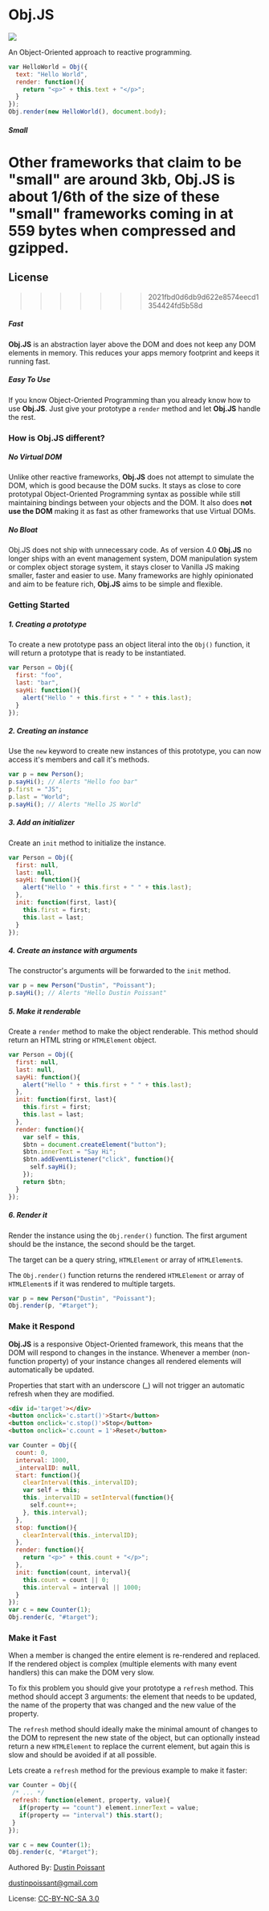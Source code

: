 # Obj.JS

![](docs/ObjJS-purple.png)

An Object-Oriented approach to reactive programming.

```javascript
var HelloWorld = Obj({
  text: "Hello World",
  render: function(){
    return "<p>" + this.text + "</p>";
  }
});
Obj.render(new HelloWorld(), document.body);
```

##### Small
Other frameworks that claim to be "small" are around 3kb, **Obj.JS** is about 1/6th of the size of these "small" frameworks coming in at 559 bytes when compressed and gzipped.
=======
## License
>>>>>>> 2021fbd0d6db9d622e8574eecd1354424fd5b58d

##### Fast
**Obj.JS** is an abstraction layer above the DOM and does not keep any DOM elements in memory. This reduces your apps memory footprint and keeps it running fast.

##### Easy To Use
If you know Object-Oriented Programming than you already know how to use **Obj.JS**. Just give your prototype a `render` method and let **Obj.JS** handle the rest.

### How is Obj.JS different?

##### No Virtual DOM
Unlike other reactive frameworks, **Obj.JS** does not attempt to simulate the DOM, which is good because the DOM sucks. It stays as close to core prototypal Object-Oriented Programming syntax as possible while still maintaining bindings between your objects and the DOM. It also does **not use the DOM** making it as fast as other frameworks that use Virtual DOMs.

##### No Bloat
Obj.JS does not ship with unnecessary code. As of version 4.0 **Obj.JS** no longer ships with an event management system, DOM manipulation system or complex object storage system, it stays closer to Vanilla JS making smaller, faster and easier to use. Many frameworks are highly opinionated and aim to be feature rich, **Obj.JS** aims to be simple and flexible.

### Getting Started
##### 1. Creating a prototype
To create a new prototype pass an object literal into the `Obj()` function, it will return a prototype that is ready to be instantiated.
```javascript
var Person = Obj({
  first: "foo",
  last: "bar",
  sayHi: function(){
    alert("Hello " + this.first + " " + this.last);
  }
});
```

##### 2. Creating an instance
Use the `new` keyword to create new instances of this prototype, you can now access it's members and call it's methods.
```javascript
var p = new Person();
p.sayHi(); // Alerts "Hello foo bar"
p.first = "JS";
p.last = "World";
p.sayHi(); // Alerts "Hello JS World"
```

##### 3. Add an initializer
Create an `init` method to initialize the instance.
```javascript
var Person = Obj({
  first: null,
  last: null,
  sayHi: function(){
    alert("Hello " + this.first + " " + this.last);
  },
  init: function(first, last){
    this.first = first;
    this.last = last;
  }
});
```

##### 4. Create an instance with arguments
The constructor's arguments will be forwarded to the `init` method.
```javascript
var p = new Person("Dustin", "Poissant");
p.sayHi(); // Alerts "Hello Dustin Poissant"
```

##### 5. Make it renderable
Create a `render` method to make the object renderable. This method should return an HTML string or `HTMLElement` object.
```javascript
var Person = Obj({
  first: null,
  last: null,
  sayHi: function(){
    alert("Hello " + this.first + " " + this.last);
  },
  init: function(first, last){
    this.first = first;
    this.last = last;
  },
  render: function(){
    var self = this,
    $btn = document.createElement("button");
    $btn.innerText = "Say Hi";
    $btn.addEventListener("click", function(){
      self.sayHi();
    });
    return $btn;
  }
});
```

##### 6. Render it
Render the instance using the `Obj.render()` function. The first argument should be the instance, the second should be the target.

The target can be a query string, `HTMLElement` or array of `HTMLElement`s.

The `Obj.render()` function returns the rendered `HTMLElement` or array of `HTMLElement`s if it was rendered to multiple targets.
```javascript
var p = new Person("Dustin", "Poissant");
Obj.render(p, "#target");
```

### Make it Respond
**Obj.JS** is a responsive Object-Oriented framework, this means that the DOM will respond to changes in the instance. Whenever a member (non-function property) of your instance changes all rendered elements will automatically be updated.

Properties that start with an underscore (\_) will not trigger an automatic refresh when they are modified.

```html
<div id='target'></div>
<button onclick='c.start()'>Start</button>
<button onclick='c.stop()'>Stop</button>
<button onclick='c.count = 1'>Reset</button>
```

```javascript
var Counter = Obj({
  count: 0,
  interval: 1000,
  _intervalID: null,
  start: function(){
    clearInterval(this._intervalID);
    var self = this;
    this._intervalID = setInterval(function(){
      self.count++;
    }, this.interval);
  },
  stop: function(){
    clearInterval(this._intervalID);
  },
  render: function(){
    return "<p>" + this.count + "</p>";
  },
  init: function(count, interval){
    this.count = count || 0;
    this.interval = interval || 1000;
  }
});
var c = new Counter(1);
Obj.render(c, "#target");
```

### Make it Fast
When a member is changed the entire element is re-rendered and replaced. If the rendered object is complex (multiple elements with many event handlers) this can make the DOM very slow.

To fix this problem you should give your prototype a `refresh` method. This method should accept 3 arguments: the element that needs to be updated, the name of the property that was changed and the new value of the property.

The `refresh` method should ideally make the minimal amount of changes to the DOM to represent the new state of the object, but can optionally instead return a new `HTMLElement` to replace the current element, but again this is slow and should be avoided if at all possible.

Lets create a `refresh` method for the previous example to make it faster:

```javascript
var Counter = Obj({
 /* ... */
 refresh: function(element, property, value){
   if(property == "count") element.innerText = value;
   if(property == "interval") this.start();
 }
});

var c = new Counter(1);
Obj.render(c, "#target");
```

Authored By: [Dustin Poissant](http://github.com/dustinpoissant/)

[dustinpoissant@gmail.com](dustinpoissant@gmail.com)

License: [CC-BY-NC-SA 3.0](https://creativecommons.org/licenses/by-nc-sa/3.0/)
